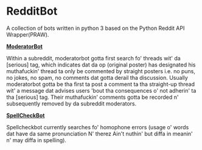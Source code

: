  RedditBot
===========

A collection of bots written in python 3 based on the Python Reddit API Wrapper(PRAW).

[**ModeratorBot**](https://github.com/gabriellim/RedditBot/blob/master/ModeratorBot/ModeratorBot.py)

Within a subreddit, moderatorbot gotta first search fo' threads wit' da [serious] tag, which indicates dat da op (original poster) has designated his muthafuckin' thread ta only be commented by straight posters i.e. no puns, no jokes, no spam, no comments dat gotta derail tha discussion. Usually moderatorbot gotta be tha first ta post a comment ta tha straight-up thread wit' a message dat advises users 'bout tha consequences o' not adherin' ta tha [serious] tag. Their muthafuckin' comments gotta be recorded n' subsequently removed by da subreddit moderators.

[**SpellCheckBot**](https://github.com/gabriellim/RedditBot/blob/master/SpellCheckBot/SpellCheckBot.py)

Spellcheckbot currently searches fo' homophone errors (usage o' words dat have da same pronunciation N' therez Ain't nuthin' but diffa in meanin' n' may diffa in spelling).
